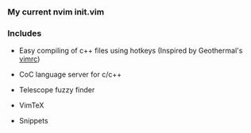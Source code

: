 ### My current nvim init.vim

### Includes
- Easy compiling of c++ files using hotkeys (Inspired by Geothermal's [vimrc](https://www.youtube.com/watch?v=VYptjn_mAak&t=637s))


- CoC language server for c/c++


- Telescope fuzzy finder


- VimTeX


- Snippets
